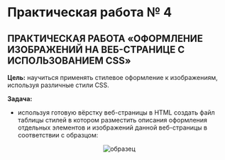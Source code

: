 # Практическая работа № 4

## ПРАКТИЧЕСКАЯ РАБОТА  «ОФОРМЛЕНИЕ ИЗОБРАЖЕНИЙ НА ВЕБ-СТРАНИЦЕ С ИСПОЛЬЗОВАНИЕМ CSS»

**Цель:** научиться применять стилевое оформление к изображениям, используя различные стили CSS.

**Задача:** 
* используя готовую вёрстку веб-страницы в HTML создать файл таблицы стилей в котором разместить описания оформления отдельных элементов и изображений данной веб-страницы в соответствии с образцом:
<div align="center"><img src="https://github.com/fufaev/css_lesson3/blob/main/example.jpg" alt="образец" ></div>
